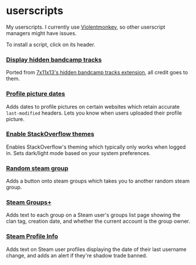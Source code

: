 # userscripts

My userscripts. I currently use [Violentmonkey](https://violentmonkey.github.io/), so other userscript managers might have issues.

To install a script, click on its header.

### [Display hidden bandcamp tracks](https://github.com/f0e/userscripts/raw/main/hidden-bandcamp-tracks.user.js)

Ported from [7x11x13's hidden bandcamp tracks extension](https://github.com/7x11x13/hidden-bandcamp-tracks), all credit goes to them.

### [Profile picture dates](https://github.com/f0e/userscripts/raw/main/profile-picture-dates.user.js)

Adds dates to profile pictures on certain websites which retain accurate `last-modified` headers. Lets you know when users uploaded their profile picture.

### [Enable StackOverflow themes](https://github.com/f0e/userscripts/raw/main/enable-stackoverflow-themes.user.js)

Enables StackOverflow's theming which typically only works when logged in. Sets dark/light mode based on your system preferences.

### [Random steam group](https://github.com/f0e/userscripts/raw/main/random-steam-group.user.js)

Adds a button onto steam groups which takes you to another random steam group.

### [Steam Groups+](https://github.com/f0e/userscripts/raw/main/steam-groups+.user.js)

Adds text to each group on a Steam user's groups list page showing the clan tag, creation date, and whether the current account is the group owner.

### [Steam Profile Info](https://github.com/f0e/userscripts/raw/main/steam-profile-info.user.js)

Adds text on Steam user profiles displaying the date of their last username change, and adds an alert if they're shadow trade banned.
